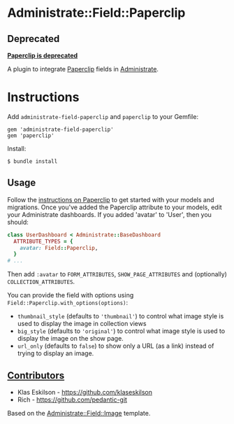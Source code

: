 # Administrate::Field::Paperclip

## Deprecated
**[Paperclip is deprecated](https://thoughtbot.com/blog/closing-the-trombone)**

A plugin to integrate [Paperclip](https://github.com/thoughtbot/paperclip) fields in [Administrate](https://github.com/thoughtbot/administrate).

# Instructions

Add `administrate-field-paperclip` and `paperclip` to your Gemfile:

```
gem 'administrate-field-paperclip'
gem 'paperclip'
```

Install:

```
$ bundle install
```

## Usage

Follow the [instructions on Paperclip](https://github.com/thoughtbot/paperclip#quick-start) to get started with your models and migrations. Once you've added the Paperclip attribute to your models, edit your Administrate dashboards. If you added 'avatar' to 'User', then you should:

```ruby
class UserDashboard < Administrate::BaseDashboard
  ATTRIBUTE_TYPES = {
    avatar: Field::Paperclip,
  }
# ...
```

Then add `:avatar` to `FORM_ATTRIBUTES`, `SHOW_PAGE_ATTRIBUTES` and (optionally) `COLLECTION_ATTRIBUTES`.

You can provide the field with options using `Field::Paperclip.with_options(options)`:

* `thumbnail_style` (defaults to `'thumbnail'`) to control what image style is used to display the image in collection views
* `big_style` (defaults to `'original'`) to control what image style is used to display the image on the show page.
* `url_only` (defaults to `false`) to show only a URL (as a link) instead of trying to display an image.

## [Contributors](https://github.com/picandocodigo/administrate-field-paperclip/graphs/contributors)

* Klas Eskilson - https://github.com/klaseskilson
* Rich - https://github.com/pedantic-git

Based on the [Administrate::Field::Image](https://github.com/thoughtbot/administrate-field-image) template.
